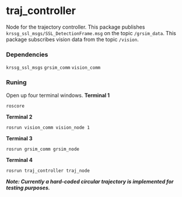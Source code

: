 # traj_controller
Node for the trajectory controller.
This package publishes `krssg_ssl_msgs/SSL_DetectionFrame.msg` on the topic `/grsim_data`.
This package subscribes vision data from the topic `/vision`.

### Dependencies
`krssg_ssl_msgs`
`grsim_comm`
`vision_comm`

### Runing
Open up four terminal windows.
**Terminal 1**
```
roscore
```
**Terminal 2**
```
rosrun vision_comm vision_node 1
```
**Terminal 3**
```
rosrun grsim_comm grsim_node
```
**Terminal 4**
```
rosrun traj_controller traj_node
```
***Note: Currently a hard-coded circular trajectory is implemented for testing purposes.***